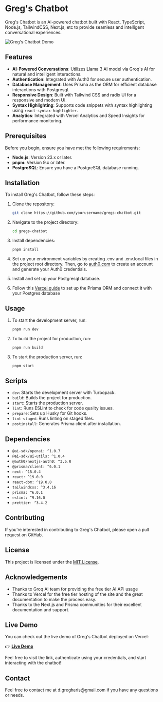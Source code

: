 # Greg's Chatbot

Greg's Chatbot is an AI-powered chatbot built with React, TypeScript, Node.js, TailwindCSS, Next.js, etc to provide seamless and intelligent conversational experiences.

![Greg's Chatbot Demo](https://github.com/GregHaris/greg-chatbot/blob/main/public/greg-chatbot.gif)

## Features

- **AI-Powered Conversations**: Utilizes Llama 3 AI model via Groq's AI for natural and intelligent interactions.
- **Authentication**: Integrated with Auth0 for secure user authentication.
- **Database Management**: Uses Prisma as the ORM for efficient database interactions with Postgresql.
- **Responsive Design**: Built with Tailwind CSS and radix UI for a responsive and modern UI.
- **Syntax Highlighting**: Supports code snippets with syntax highlighting using `react-syntax-highlighter`.
- **Analytics**: Integrated with Vercel Analytics and Speed Insights for performance monitoring.

## Prerequisites

Before you begin, ensure you have met the following requirements:

- **Node.js**: Version 23.x or later.
- **pnpm**: Version 9.x or later.
- **PostgreSQL**: Ensure you have a PostgreSQL database running.

## Installation

To install Greg's Chatbot, follow these steps:

1. Clone the repository:

   ```bash
   git clone https://github.com/yourusername/gregs-chatbot.git
   ```

2. Navigate to the project directory:

   ```bash
   cd gregs-chatbot
   ```

3. Install dependencies:

   ```bash
   pnpm install
   ```

4. Set up your environment variables by creating .env and .env.local files in the project root directory. Then, go to [auth0.com](https://autho.com) to create an account and generate your Auth0 credentials.

5. Install and set up your Postgresql database.

6. Follow this [Vercel guide](https://vercel.com/guides/nextjs-prisma-postgres) to set up the Prisma ORM and connect it with your Postgres database

## Usage

1. To start the development server, run:

   ```bash
   pnpm run dev
   ```

2. To build the project for production, run:

   ```bash
   pnpm run build
   ```

3. To start the production server, run:

   ```bash
   pnpm start
   ```

## Scripts

- `dev`: Starts the development server with Turbopack.
- `build`: Builds the project for production.
- `start`: Starts the production server.
- `lint`: Runs ESLint to check for code quality issues.
- `prepare`: Sets up Husky for Git hooks.
- `lint-staged`: Runs linting on staged files.
- `postinstall`: Generates Prisma client after installation.

## Dependencies

- `@ai-sdk/openai: ^1.0.7`
- `@ai-sdk/ui-utils: ^1.0.4`
- `@auth0/nextjs-auth0: ^3.5.0`
- `@prisma/client: ^6.0.1`
- `next: ^15.0.4`
- `react: ^19.0.0`
- `react-dom: ^19.0.0`
- `tailwindcss: ^3.4.16`
- `prisma: ^6.0.1`
- `eslint: ^9.16.0`
- `prettier: ^3.4.2`

## Contributing

If you're interested in contributing to Greg's Chatbot, please open a pull request on GitHub.

## License

This project is licensed under the [MIT License](LICENSE.md).

## Acknowledgements

- Thanks to Groq AI team for providing the free tier AI API usage
- Thanks to Vercel for the free tier hosting of the site and the great documentation to make the process easy.
- Thanks to the Next.js and Prisma communities for their excellent documentation and support.

## Live Demo

You can check out the live demo of Greg's Chatbot deployed on Vercel:

👉 **[Live Demo](https://gregchatbot.vercel.app)**

Feel free to visit the link, authenticate using your credentials, and start interacting with the chatbot!

## Contact

Feel free to contact me at <d.gregharis@gmail.com> if you have any questions or needs.

